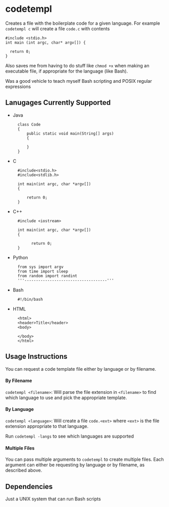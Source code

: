 # codetempl
Creates a file with the boilerplate code for a given language. For example `codetempl c` will create a file `code.c` with contents
```
#include <stdio.h>
int main (int argc, char* argv[]) {

  return 0;
}
```
Also saves me from having to do stuff like `chmod +x` when making an executable file, if appropriate for the language (like Bash).

Was a good vehicle to teach myself Bash scripting and POSIX regular expressions

## Lanugages Currently Supported
- Java
  ```
    class Code
    {
	    public static void main(String[] args)
	    {

	    }
    }
  ```
- C
  ```
    #include<stdio.h> 
    #include<stdlib.h>

    int main(int argc, char *argv[])
    {

	    return 0;
    }
  ```
- C++
  ```
    #include <iostream>

    int main(int argc, char *argv[])
    {
      
	      return 0;
    }
  ```
- Python
  ```
    from sys import argv
    from time import sleep
    from random import randint
    '''------------------------------------'''
  ```
- Bash
  ```
    #!/bin/bash
  ```
- HTML
  ```
    <html>
    <header>Title</header>
    <body>
	
    </body>
    </html>
  ```

## Usage Instructions
You can request a code template file either by language or by filename.

#### By Filename
`codetempl <filename>`: Will parse the file extension in `<filename>` to find which language to use and pick the appropriate template.

#### By Language
`codetempl <language>`: Will create a file `code.<ext>` where `<ext>` is the file extension appropriate to that language.

Run `codetempl -langs` to see which languages are supported

#### Multiple Files
You can pass multiple arguments to `codetempl` to create multiple files. Each argument can either be requesting by language or by filename, as described
above.

## Dependencies
Just a UNIX system that can run Bash scripts
